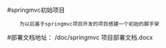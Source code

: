 #springmvc初始项目

~~~~
    为以后基于springmvc项目开发的项目搭建一个初始的脚手架
~~~~
#部署文档地址：
/doc/springmvc 项目部署文档.docx






